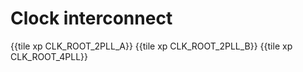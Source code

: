 # Clock interconnect

{{tile xp CLK_ROOT_2PLL_A}}
{{tile xp CLK_ROOT_2PLL_B}}
{{tile xp CLK_ROOT_4PLL}}
